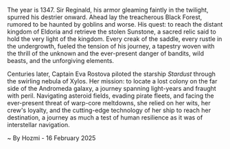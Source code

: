 
The year is 1347.  Sir Reginald, his armor gleaming faintly in the twilight, spurred his destrier onward.  Ahead lay the treacherous Black Forest, rumored to be haunted by goblins and worse.  His quest: to reach the distant kingdom of Eldoria and retrieve the stolen Sunstone, a sacred relic said to hold the very light of the kingdom.  Every creak of the saddle, every rustle in the undergrowth, fueled the tension of his journey, a tapestry woven with the thrill of the unknown and the ever-present danger of bandits, wild beasts, and the unforgiving elements.

Centuries later, Captain Eva Rostova piloted the starship *Stardust* through the swirling nebula of Xylos.  Her mission: to locate a lost colony on the far side of the Andromeda galaxy, a journey spanning light-years and fraught with peril.  Navigating asteroid fields, evading pirate fleets, and facing the ever-present threat of warp-core meltdowns, she relied on her wits, her crew's loyalty, and the cutting-edge technology of her ship to reach her destination, a journey as much a test of human resilience as it was of interstellar navigation.

~ By Hozmi - 16 February 2025
